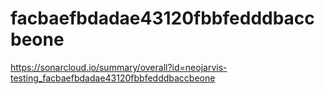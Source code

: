 # facbaefbdadae43120fbbfedddbaccbeone
https://sonarcloud.io/summary/overall?id=neojarvis-testing_facbaefbdadae43120fbbfedddbaccbeone
